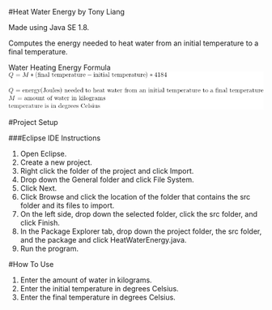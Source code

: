 #Heat Water Energy by Tony Liang

Made using Java SE 1.8.

Computes the energy needed to heat water from an initial temperature to a final temperature.

Water Heating Energy Formula
![alt text][logo]

[logo]: https://github.com/tliang1/Java-Practice/raw/master/Practice/Intro-To-Java-8th-Ed-Daniel-Y.-Liang/Chapter-2/Chapter02P16/images/instructions/water_heating_energy_formula.png "Water Heating Energy Formula"

#Project Setup

###Eclipse IDE Instructions
1. Open Eclipse.
2. Create a new project.
3. Right click the folder of the project and click Import.
4. Drop down the General folder and click File System.
5. Click Next.
6. Click Browse and click the location of the folder that contains the src folder and its files to import.
7. On the left side, drop down the selected folder, click the src folder, and click Finish.
8. In the Package Explorer tab, drop down the project folder, the src folder, and the package and click HeatWaterEnergy.java.
9. Run the program.

#How To Use
1. Enter the amount of water in kilograms.
2. Enter the initial temperature in degrees Celsius.
3. Enter the final temperature in degrees Celsius.